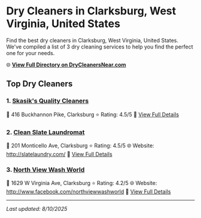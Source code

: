 # Dry Cleaners in Clarksburg, West Virginia, United States

Find the best dry cleaners in Clarksburg, West Virginia, United States. We've compiled a list of 3 dry cleaning services to help you find the perfect one for your needs.

🌐 **[View Full Directory on DryCleanersNear.com](https://drycleanersnear.com/city/US/West%20Virginia/Clarksburg)**

## Top Dry Cleaners

### 1. [Skasik's Quality Cleaners](https://drycleanersnear.com/dryCleaner/68897ca669a0219c2bf77b5e/skasik-s-quality-cleaners)
📍 416 Buckhannon Pike, Clarksburg
⭐ Rating: 4.5/5
🔗 [View Full Details](https://drycleanersnear.com/dryCleaner/68897ca669a0219c2bf77b5e/skasik-s-quality-cleaners)

### 2. [Clean Slate Laundromat](https://drycleanersnear.com/dryCleaner/68897caf69a0219c2bf77c90/clean-slate-laundromat)
📍 201 Monticello Ave, Clarksburg
⭐ Rating: 4.5/5
🌐 Website: http://slatelaundry.com/
🔗 [View Full Details](https://drycleanersnear.com/dryCleaner/68897caf69a0219c2bf77c90/clean-slate-laundromat)

### 3. [North View Wash World](https://drycleanersnear.com/dryCleaner/68897caa69a0219c2bf77be3/north-view-wash-world)
📍 1629 W Virginia Ave, Clarksburg
⭐ Rating: 4.2/5
🌐 Website: http://www.facebook.com/northviewwashworld
🔗 [View Full Details](https://drycleanersnear.com/dryCleaner/68897caa69a0219c2bf77be3/north-view-wash-world)


---

*Last updated: 8/10/2025*
